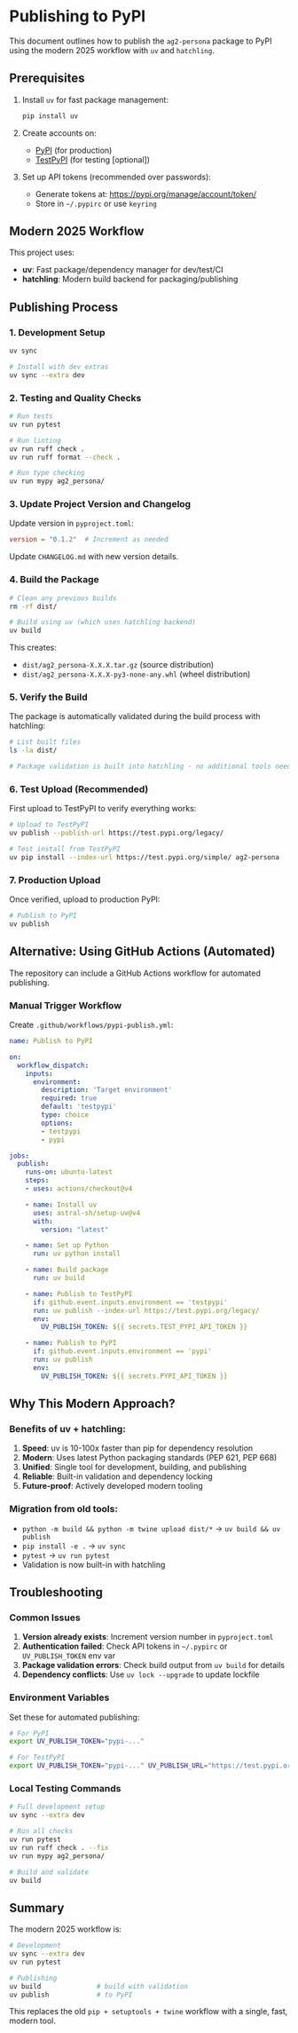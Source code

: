 # Publishing to PyPI

This document outlines how to publish the `ag2-persona` package to PyPI using the modern 2025 workflow with `uv` and `hatchling`.

## Prerequisites

1. Install `uv` for fast package management:
   ```bash
   pip install uv
   ```

2. Create accounts on:
   - [PyPI](https://pypi.org/account/register/) (for production)
   - [TestPyPI](https://test.pypi.org/account/register/) (for testing [optional])

3. Set up API tokens (recommended over passwords):
   - Generate tokens at: https://pypi.org/manage/account/token/
   - Store in `~/.pypirc` or use `keyring`

## Modern 2025 Workflow

This project uses:
- **uv**: Fast package/dependency manager for dev/test/CI
- **hatchling**: Modern build backend for packaging/publishing

## Publishing Process

### 1. Development Setup

```bash
uv sync

# Install with dev extras
uv sync --extra dev
```

### 2. Testing and Quality Checks

```bash
# Run tests
uv run pytest

# Run linting
uv run ruff check .
uv run ruff format --check .

# Run type checking
uv run mypy ag2_persona/
```

### 3. Update Project Version and Changelog

Update version in `pyproject.toml`:
```toml
version = "0.1.2"  # Increment as needed
```

Update `CHANGELOG.md` with new version details.

### 4. Build the Package

```bash
# Clean any previous builds
rm -rf dist/

# Build using uv (which uses hatchling backend)
uv build
```

This creates:
- `dist/ag2_persona-X.X.X.tar.gz` (source distribution)
- `dist/ag2_persona-X.X.X-py3-none-any.whl` (wheel distribution)

### 5. Verify the Build

The package is automatically validated during the build process with hatchling:

```bash
# List built files
ls -la dist/

# Package validation is built into hatchling - no additional tools needed
```

### 6. Test Upload (Recommended)

First upload to TestPyPI to verify everything works:

```bash
# Upload to TestPyPI
uv publish --publish-url https://test.pypi.org/legacy/

# Test install from TestPyPI
uv pip install --index-url https://test.pypi.org/simple/ ag2-persona
```

### 7. Production Upload

Once verified, upload to production PyPI:

```bash
# Publish to PyPI
uv publish
```

## Alternative: Using GitHub Actions (Automated)

The repository can include a GitHub Actions workflow for automated publishing.

### Manual Trigger Workflow

Create `.github/workflows/pypi-publish.yml`:

```yaml
name: Publish to PyPI

on:
  workflow_dispatch:
    inputs:
      environment:
        description: 'Target environment'
        required: true
        default: 'testpypi'
        type: choice
        options:
        - testpypi
        - pypi

jobs:
  publish:
    runs-on: ubuntu-latest
    steps:
    - uses: actions/checkout@v4

    - name: Install uv
      uses: astral-sh/setup-uv@v4
      with:
        version: "latest"

    - name: Set up Python
      run: uv python install

    - name: Build package
      run: uv build

    - name: Publish to TestPyPI
      if: github.event.inputs.environment == 'testpypi'
      run: uv publish --index-url https://test.pypi.org/legacy/
      env:
        UV_PUBLISH_TOKEN: ${{ secrets.TEST_PYPI_API_TOKEN }}

    - name: Publish to PyPI
      if: github.event.inputs.environment == 'pypi'
      run: uv publish
      env:
        UV_PUBLISH_TOKEN: ${{ secrets.PYPI_API_TOKEN }}
```

## Why This Modern Approach?

### Benefits of uv + hatchling:

1. **Speed**: uv is 10-100x faster than pip for dependency resolution
2. **Modern**: Uses latest Python packaging standards (PEP 621, PEP 668)
3. **Unified**: Single tool for development, building, and publishing
4. **Reliable**: Built-in validation and dependency locking
5. **Future-proof**: Actively developed modern tooling

### Migration from old tools:

- `python -m build && python -m twine upload dist/*` → `uv build && uv publish`
- `pip install -e .` → `uv sync`
- `pytest` → `uv run pytest`
- Validation is now built-in with hatchling

## Troubleshooting

### Common Issues

1. **Version already exists**: Increment version number in `pyproject.toml`
2. **Authentication failed**: Check API tokens in `~/.pypirc` or `UV_PUBLISH_TOKEN` env var
3. **Package validation errors**: Check build output from `uv build` for details
4. **Dependency conflicts**: Use `uv lock --upgrade` to update lockfile

### Environment Variables

Set these for automated publishing:

```bash
# For PyPI
export UV_PUBLISH_TOKEN="pypi-..."

# For TestPyPI
export UV_PUBLISH_TOKEN="pypi-..." UV_PUBLISH_URL="https://test.pypi.org/legacy/"
```

### Local Testing Commands

```bash
# Full development setup
uv sync --extra dev

# Run all checks
uv run pytest
uv run ruff check . --fix
uv run mypy ag2_persona/

# Build and validate
uv build
```

## Summary

The modern 2025 workflow is:

```bash
# Development
uv sync --extra dev
uv run pytest

# Publishing
uv build              # build with validation
uv publish            # to PyPI
```

This replaces the old `pip + setuptools + twine` workflow with a single, fast, modern tool.